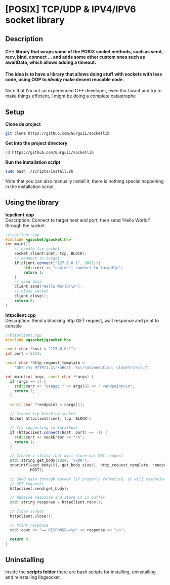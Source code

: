 ﻿# [POSIX] TCP/UDP & IPV4/IPV6 socket library
## Description  
#### C++ library that wraps some of the POSIX socket methods, such as send, recv, bind, connect ... and adds some other custom ones such as awaitData, which allows adding a timeout.  
#### The idea is to have a library that allows doing stuff with sockets with less code, using OOP to *ideally* make decent reusable code.  
Note that I'm not an experienced C++ developer, even tho I want and try to make things efficient, I might be doing a complete catastrophe
## Setup  
**Clone de project**  
```bash
git clone https://github.com/Gurguii/socketlib
```  
**Get into the project directory**  
```bash
cd https://github.com/Gurguii/socketlib
```  
**Run the installation script**  
```bash
sudo bash ./scripts/install.sh
```  
Note that you can also manually install it, there is nothing special happening in the installation script   
 
## Using the library
**tcpclient.cpp**  
Description: Connect to target host  and port, then send 'Hello World!\' through the socket
```cpp 
//tcpclient.cpp
#include <gsocket/gsocket.hh>
int main(){
    // create tcp socket
    Socket client(inet, tcp, BLOCK);
    // connect to target   
    if(client.connect("127.0.0.1", 9001)){
        std::cerr << "couldn't connect to target\n";
        return 1;
    }
    // send data
    client.send("Hello World!\n");
    // close socket    
    client.close();
    return 0;
}
```  
**httpclient.cpp**  
Description: Send a blocking http GET request, wait response and print to console
```cpp
//httpclient.cpp  
#include <gsocket/gsocket.hh>

const char *host = "127.0.0.1";
int port = 5214;

const char *http_request_template =
    "GET /%s HTTP/1.1\r\nHost: %s\r\nConnection: close\r\n\r\n";

int main(int argc, const char **args) {
  if (argc == 1) {
    std::cerr << "Usage: " << args[0] << " <endpoint>\n";
    return 1;
  }

  const char **endpoint = &args[1];

  // Create tcp blocking socket
  Socket httpclient(inet, tcp, BLOCK);

  // Try connecting to localhost
  if (httpclient.connect(host, port) == -1) {
    std::cerr << sockError << "\n";
    return 1;
  }

  // Create a string that will store our GET request
  std::string get_body(1024, '\x00');
  snprintf(&get_body[0], get_body.size(), http_request_template, *endpoint,
           HOST);

  // Send data through socket (if properly formatted, it will essencially be a
  // GET request)
  httpclient.send(get_body);

  // Receive response and store it in buffer
  std::string response = httpclient.recv();

  // Close socket
  httpclient.close();

  // Print response
  std::cout << "== RESPONSE==\n" << response << "\n";

  return 0;
}
```
## Uninstalling  
Inside the **scripts folder** there are bash scripts for installing, uninstalling and reinstalling libgsocket
